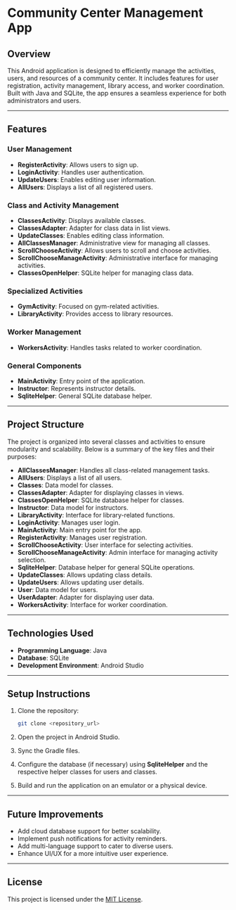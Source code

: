 # Community Center Management App

## Overview
This Android application is designed to efficiently manage the activities, users, and resources of a community center. It includes features for user registration, activity management, library access, and worker coordination. Built with Java and SQLite, the app ensures a seamless experience for both administrators and users.

---

## Features

### User Management
- **RegisterActivity**: Allows users to sign up.
- **LoginActivity**: Handles user authentication.
- **UpdateUsers**: Enables editing user information.
- **AllUsers**: Displays a list of all registered users.

### Class and Activity Management
- **ClassesActivity**: Displays available classes.
- **ClassesAdapter**: Adapter for class data in list views.
- **UpdateClasses**: Enables editing class information.
- **AllClassesManager**: Administrative view for managing all classes.
- **ScrollChooseActivity**: Allows users to scroll and choose activities.
- **ScrollChooseManageActivity**: Administrative interface for managing activities.
- **ClassesOpenHelper**: SQLite helper for managing class data.

### Specialized Activities
- **GymActivity**: Focused on gym-related activities.
- **LibraryActivity**: Provides access to library resources.

### Worker Management
- **WorkersActivity**: Handles tasks related to worker coordination.

### General Components
- **MainActivity**: Entry point of the application.
- **Instructor**: Represents instructor details.
- **SqliteHelper**: General SQLite database helper.

---

## Project Structure
The project is organized into several classes and activities to ensure modularity and scalability. Below is a summary of the key files and their purposes:

- **AllClassesManager**: Handles all class-related management tasks.
- **AllUsers**: Displays a list of all users.
- **Classes**: Data model for classes.
- **ClassesAdapter**: Adapter for displaying classes in views.
- **ClassesOpenHelper**: SQLite database helper for classes.
- **Instructor**: Data model for instructors.
- **LibraryActivity**: Interface for library-related functions.
- **LoginActivity**: Manages user login.
- **MainActivity**: Main entry point for the app.
- **RegisterActivity**: Manages user registration.
- **ScrollChooseActivity**: User interface for selecting activities.
- **ScrollChooseManageActivity**: Admin interface for managing activity selection.
- **SqliteHelper**: Database helper for general SQLite operations.
- **UpdateClasses**: Allows updating class details.
- **UpdateUsers**: Allows updating user details.
- **User**: Data model for users.
- **UserAdapter**: Adapter for displaying user data.
- **WorkersActivity**: Interface for worker coordination.

---

## Technologies Used
- **Programming Language**: Java
- **Database**: SQLite
- **Development Environment**: Android Studio

---

## Setup Instructions

1. Clone the repository:
   ```bash
   git clone <repository_url>
   ```

2. Open the project in Android Studio.

3. Sync the Gradle files.

4. Configure the database (if necessary) using **SqliteHelper** and the respective helper classes for users and classes.

5. Build and run the application on an emulator or a physical device.

---

## Future Improvements
- Add cloud database support for better scalability.
- Implement push notifications for activity reminders.
- Add multi-language support to cater to diverse users.
- Enhance UI/UX for a more intuitive user experience.

---

## License
This project is licensed under the [MIT License](https://opensource.org/licenses/MIT).

